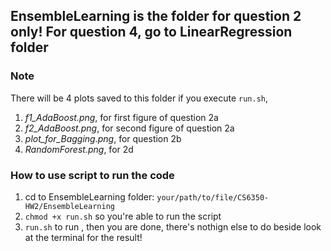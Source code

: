 ## EnsembleLearning is the folder for question 2 only! For question 4, go to LinearRegression folder


### Note
There will be 4 plots saved to this folder if you execute `run.sh`, 
1. *f1_AdaBoost.png*, for first figure of question 2a
2. *f2_AdaBoost.png*, for second figure of question 2a
3. *plot_for_Bagging.png*, for question 2b
4. *RandomForest.png*, for 2d

### How to use script to run the code
1) cd to EnsembleLearning folder: `your/path/to/file/CS6350-HW2/EnsembleLearning`
2) `chmod +x run.sh` so you're able to run the script
3) `run.sh` to run , then you are done, there's nothign else to do beside look at the terminal for the result!
